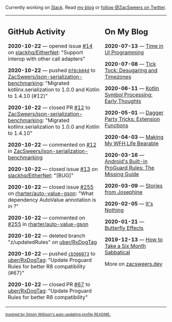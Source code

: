 Currently working on [Slack](https://slack.com/). Read [my blog](https://zacsweers.dev/) or [follow @ZacSweers on Twitter](https://twitter.com/ZacSweers).

<table><tr><td valign="top" width="60%">

## GitHub Activity
<!-- githubActivity starts -->
**2020-10-22** — opened issue [#14](https://api.github.com/repos/slackhq/EitherNet/issues/14) on [slackhq/EitherNet](https://api.github.com/repos/slackhq/EitherNet): "Support interop with other call adapters"

**2020-10-22** — pushed [`6f8cb04d`](https://github.com/ZacSweers/json-serialization-benchmarking/commit/6f8cb04d1091de5b813243aa1e1b042fbf31338e) to [ZacSweers/json-serialization-benchmarking](https://api.github.com/repos/ZacSweers/json-serialization-benchmarking): "Migrated kotlinx.serialization to 1.0.0 and Kotlin to 1.4.10 (#12)"

**2020-10-22** — closed PR [#12](https://api.github.com/repos/ZacSweers/json-serialization-benchmarking/pulls/12) to [ZacSweers/json-serialization-benchmarking](https://api.github.com/repos/ZacSweers/json-serialization-benchmarking): "Migrated kotlinx.serialization to 1.0.0 and Kotlin to 1.4.10"

**2020-10-22** — commented on [#12](https://github.com/ZacSweers/json-serialization-benchmarking/pull/12#issuecomment-714861404) in [ZacSweers/json-serialization-benchmarking](https://api.github.com/repos/ZacSweers/json-serialization-benchmarking)

**2020-10-22** — closed issue [#13](https://api.github.com/repos/slackhq/EitherNet/issues/13) on [slackhq/EitherNet](https://api.github.com/repos/slackhq/EitherNet): "[BUG]"

**2020-10-22** — closed issue [#255](https://api.github.com/repos/rharter/auto-value-gson/issues/255) on [rharter/auto-value-gson](https://api.github.com/repos/rharter/auto-value-gson): "What dependency AutoValue annotation is in ?"

**2020-10-22** — commented on [#255](https://github.com/rharter/auto-value-gson/issues/255#issuecomment-714813458) in [rharter/auto-value-gson](https://api.github.com/repos/rharter/auto-value-gson)

**2020-10-22** — deleted branch "z/updatedRules" on [uber/RxDogTag](https://api.github.com/repos/uber/RxDogTag)

**2020-10-22** — pushed [`cb566073`](https://github.com/uber/RxDogTag/commit/cb5660737803bc36ae86cdf4d98b8fd4938b0673) to [uber/RxDogTag](https://api.github.com/repos/uber/RxDogTag): "Update Proguard Rules for better R8 compatibility (#67)"

**2020-10-22** — closed PR [#67](https://api.github.com/repos/uber/RxDogTag/pulls/67) to [uber/RxDogTag](https://api.github.com/repos/uber/RxDogTag): "Update Proguard Rules for better R8 compatibility"
<!-- githubActivity ends -->
</td><td valign="top" width="40%">

## On My Blog
<!-- blog starts -->
**2020-07-13** — [Time in UI Programming](https://www.zacsweers.dev/time-in-ui/)

**2020-07-08** — [Tick Tock: Desugaring and Timezones](https://www.zacsweers.dev/ticktock-desugaring-timezones/)

**2020-06-11** — [Kotlin Symbol Processing: Early Thoughts](https://www.zacsweers.dev/kotlin-symbol-processor-early-thoughts/)

**2020-05-01** — [Dagger Party Tricks: Extension Functions](https://www.zacsweers.dev/dagger-party-tricks-extension-functions/)

**2020-04-03** — [Making My WFH Life Bearable](https://www.zacsweers.dev/making-wfh-life-bearable/)

**2020-03-16** — [Android's Built-in ProGuard Rules: The Missing Guide](https://www.zacsweers.dev/android-proguard-rules/)

**2020-03-09** — [Stories from Josephine](https://www.zacsweers.dev/stories-from-josephine/)

**2020-02-05** — [It's Nothing](https://www.zacsweers.dev/its-nothing/)

**2020-01-21** — [Butterfly Effects](https://www.zacsweers.dev/butterfly-effects/)

**2019-12-13** — [How to Take a Six Month Sabbatical](https://www.zacsweers.dev/how-to-take-a-six-month-sabbatical/)
<!-- blog ends -->
More on [zacsweers.dev](https://zacsweers.dev/)
</td></tr></table>

<sub><a href="https://simonwillison.net/2020/Jul/10/self-updating-profile-readme/">Inspired by Simon Willison's auto-updating profile README.</a></sub>